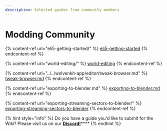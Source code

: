 ```yaml
---
description: Selected guides from community members
---
```


# Modding Community

{% content-ref url="eli5-getting-started/" %}
[eli5-getting-started](eli5-getting-started/)
{% endcontent-ref %}

{% content-ref url="world-editing/" %}
[world-editing](world-editing/)
{% endcontent-ref %}

{% content-ref url="../../wolvenkit-app/editor/tweak-browser.md" %}
[tweak-browser.md](../../wolvenkit-app/editor/tweak-browser.md)
{% endcontent-ref %}

{% content-ref url="exporting-to-blender.md" %}
[exporting-to-blender.md](exporting-to-blender.md)
{% endcontent-ref %}

{% content-ref url="exporting-streaming-sectors-to-blender/" %}
[exporting-streaming-sectors-to-blender](exporting-streaming-sectors-to-blender/)
{% endcontent-ref %}

{% hint style="info" %}
Do you have a guide you'd like to submit for the Wiki? Please visit us on our [**Discord!**](../../help/community.md)\*\*\*\*
{% endhint %}
